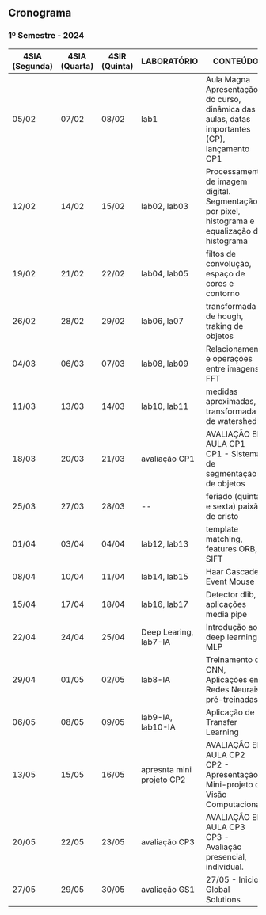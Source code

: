 ## Cronograma

### 1º Semestre - 2024

| 4SIA<br>(Segunda) | 4SIA<br>(Quarta) | 4SIR<br>(Quinta) | LABORATÓRIO               | CONTEÚDO                                                                                        |
| ----------------- | ---------------- | ---------------- | ------------------------- | ----------------------------------------------------------------------------------------------- |
| 05/02             | 07/02            | 08/02            | lab1                      | Aula Magna<br>Apresentação do curso, dinâmica das aulas, datas importantes (CP), lançamento CP1 |
| 12/02             | 14/02            | 15/02            | lab02, lab03              | Processamento de imagem digital. Segmentação por pixel, histograma e equalização de histograma  |
| 19/02             | 21/02            | 22/02            | lab04, lab05              | filtos de convolução, espaço de cores e contorno                                                |
| 26/02             | 28/02            | 29/02            | lab06, la07               | transformada de hough, traking de objetos                                                       |
| 04/03             | 06/03            | 07/03            | lab08, lab09              | Relacionamento e operações entre imagens, FFT                                                   |
| 11/03             | 13/03            | 14/03            | lab10, lab11              | medidas aproximadas, transformada de watershed                                                  |
| 18/03             | 20/03            | 21/03            | avaliação CP1             | AVALIAÇÃO EM AULA CP1<br>CP1 - Sistema de segmentação de objetos                                |
| 25/03             | 27/03            | 28/03            | \--                       | feriado (quinta e sexta) paixão de cristo                                                       |
| 01/04             | 03/04            | 04/04            | lab12, lab13              | template matching, features ORB, SIFT                                                           |
| 08/04             | 10/04            | 11/04            | lab14, lab15              | Haar Cascade, Event Mouse                                                                       |
| 15/04             | 17/04            | 18/04            | lab16, lab17              | Detector dlib, aplicações media pipe                                                            |
| 22/04             | 24/04            | 25/04            | Deep Learing, lab7-IA     | Introdução ao deep learning - MLP                                                               |
| 29/04             | 01/05            | 02/05            | lab8-IA                   | Treinamento de CNN, Aplicações em Redes Neurais pré-treinadas                                   |
| 06/05             | 08/05            | 09/05            | lab9-IA, lab10-IA         | Aplicação de Transfer Learning                                                                  |
| 13/05             | 15/05            | 16/05            | apresnta mini projeto CP2 | AVALIAÇÃO EM AULA CP2<br>CP2 - Apresentação Mini-projeto de Visão Computacional                 |
| 20/05             | 22/05            | 23/05            | avaliação CP3             | AVALIAÇÃO EM AULA CP3<br>CP3 - Avaliação presencial, individual.                                |
| 27/05             | 29/05            | 30/05            | avaliação GS1             | 27/05 - Inicio Global Solutions                                                                 |



<!---
### 2 Semestre

| 4SIA<br>(4Aulas) | 4SIS<br>(4Aulas) | CONTEÚDO | LABORATÓRIO | OBSERVAÇÃO | Feriados |
|:---:|:---:|:---:|:---:|:---:|:---:|
| <s>31/07</s> | 03/08 | Estamos de volta com IoT: Conhecendo o com Node-red e o protocolo MQTT | lab1, lab2 | 02/08 - Retorno das aulas |  |
| 07/08 | 10/08 | Comunicação serial entre Arduino e o Node-RED | lab3 |  |  |
| 14/08 | 17/08 | Raspberry Pi - o que é, boot e configs iniciais; Programando os GPIO e usando outras libs  | lab4 |  |  |
| 21/08 | 24/08 | Raspberry Pi: Montando um Webserver em Flask | lab 5 e lab6 |  |  |
| 28/08 | 31/08 | AVALIAÇÃO EM AULA CP4 (grupo)<br>CP4 - Sistemas Embarcados e IoT | --- | AVALIAÇÃO EM AULA CP4 - 4SIR | Entrega - CP4 |
| 04/09 | <s>07/09</s> | avaliação cp4 turma 4SIA | --- | AVALIAÇÃO EM AULA CP4 - 4SIA | 07/09 (quinta-feira) - Independência do Brasil |
| 11/09 | 14/09 | Intro IA: Dados - Processamento e Visualização  | [lab1](aulas/IA/lab01/dataframe.ipynb) |  |  |
| 18/09 | 21/09 | ML: Aprendizado supervisionado - Classificação e Regressão | [lab2](aulas/IA/lab02/classificador-knn.ipynb), [lab3](aulas/IA/lab03/regressao.ipynb), [lab4](aulas/IA/lab04/dicasDePreprocessamento.ipynb), [lab5](aulas/IA/lab05/validacaocruzada.ipynb) |  |  |
| 25/09 | 28/09 | DL: redes neurais e Perceptron e MLP | lab 6, lab7, batalha das redes |  |  |
| 02/10 | 05/10 | DL: CNNs e transfer learning | lab8, lab9 |  |  |
| 09/10 | <s>12/10</s> | Aula estudio para desenvolvimento do projeto |  |  | 12/10 (quinta-feira) - N. Sr.a Aparecida |
| 16/10 | 19/10 | DL: CNNs e transfer learning | lab8, lab9 |  |  |
| 23/10 | 26/10 | Semana NEXT | lab10  | Semana NEXT | 28/10 (sabado) - NEXT |
| 30/10 | <s>02/11</s> | AVALIAÇÃO EM AULA CP5 (grupo)<br>CP5 - Machine learning e Deep Learning. | AVALIAÇÃO EM AULA CP5  | Entrega - CP5 | 02/11 (quinta-feira) - Finados |
| 06/11 | 09/11 | Data final para entrega das atividades "Desafios" de AVALIAÇÃO CP6 (individual)<br>CP6 - É a méia ponderada das atividades "Desafios" lançadas ao longo do semestre. |  | NOTA CP6 |  |
| <s>13/11</s> | <s>16/11</s> | Período de aplicações das Provas Semestrais |  | Provas |  |



--->
